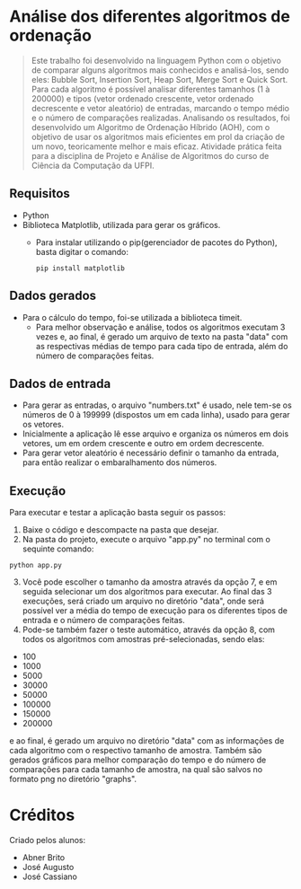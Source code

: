 # Análise dos diferentes algoritmos de ordenação

> Este trabalho foi desenvolvido na linguagem Python com o objetivo de comparar alguns algoritmos mais conhecidos e analisá-los,
> sendo eles: Bubble Sort, Insertion Sort, Heap Sort, Merge Sort e Quick Sort.
> Para cada algoritmo é possível analisar diferentes tamanhos (1 à 200000) e tipos (vetor ordenado crescente, vetor ordenado decrescente e vetor aleatório) de entradas, marcando o tempo médio e o número de comparações realizadas.
> Analisando os resultados, foi desenvolvido um Algoritmo de Ordenação Híbrido (AOH), com o objetivo de usar os algoritmos mais eficientes em prol da criação de um novo, teoricamente melhor e mais eficaz.
> Atividade prática feita para a disciplina de Projeto e Análise de Algoritmos do curso de Ciência da Computação da UFPI.

## Requisitos

- Python
- Biblioteca Matplotlib, utilizada para gerar os gráficos.
  - Para instalar utilizando o pip(gerenciador de pacotes do Python), basta digitar o comando:

    ```
    pip install matplotlib
    ```
## Dados gerados
- Para o cálculo do tempo, foi-se utilizada a biblioteca timeit.
  - Para melhor observação e análise, todos os algoritmos executam 3 vezes e, ao final, é gerado um arquivo de texto na pasta "data" com as respectivas médias de tempo
    para cada tipo de entrada, além do número de comparações feitas.

## Dados de entrada
- Para gerar as entradas, o arquivo "numbers.txt" é usado, nele tem-se os números de 0 à 199999 (dispostos um em cada linha), usado para gerar os vetores.
- Inicialmente a aplicação lê esse arquivo e organiza os números em dois vetores, um em ordem crescente e outro em ordem decrescente.
- Para gerar vetor aleatório é necessário definir o tamanho da entrada, para então realizar o embaralhamento dos números.

## Execução
Para executar e testar a aplicação basta seguir os passos:
1. Baixe o código e descompacte na pasta que desejar.
2. Na pasta do projeto, execute o arquivo "app.py" no terminal com o sequinte comando:

  ```
  python app.py
  ```
3. Você pode escolher o tamanho da amostra através da opção 7, e em seguida selecionar um dos algoritmos para executar. Ao final das 3 execuções, será criado
   um arquivo no diretório "data", onde será possível ver a média do tempo de execução para os diferentes tipos de entrada e o número de comparações feitas.
4. Pode-se também fazer o teste automático, através da opção 8, com todos os algoritmos com amostras pré-selecionadas, sendo elas:
  - 100
  - 1000
  - 5000
  - 30000
  - 50000
  - 100000
  - 150000
  - 200000

  e ao final, é gerado um arquivo no diretório "data" com as informações de cada algoritmo com o respectivo tamanho de amostra. Também são gerados gráficos para
  melhor comparação do tempo e do número de comparações para cada tamanho de amostra, na qual são salvos no formato png no diretório "graphs".

  # Créditos
  Criado pelos alunos:
  - Abner Brito
  - José Augusto
  - José Cassiano
